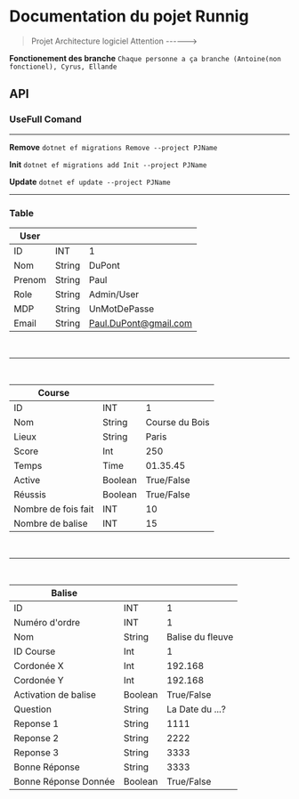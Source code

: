 # Documentation du pojet Runnig

> Projet Architecture logiciel
> Attention ------>

**Fonctionement des branche** ``` Chaque personne a ça branche (Antoine(non fonctionel), Cyrus, Ellande ```

## API

### UseFull Comand 

<hr>

**Remove**  ``` dotnet ef migrations Remove --project PJName  ```

**Init**  ``` dotnet ef migrations add Init --project PJName ```

**Update**  ``` dotnet ef update --project PJName  ```

<hr>

### Table

| User   |         |                        |
|--------|---------|------------------------|
| ID     | INT     | 1                      |
| Nom    | String  | DuPont                 |
| Prenom | String  | Paul                   |
| Role   | String  | Admin/User             |
| MDP    | String  | UnMotDePasse           |
| Email  | String  | Paul.DuPont@gmail.com  |
<br>
 <hr>
<br>

| Course              |         |                |
|---------------------|---------|----------------|
| ID                  | INT     | 1              |
| Nom                 | String  | Course du Bois |
| Lieux               | String  | Paris          |
| Score               | Int     | 250            |
| Temps               | Time    | 01.35.45       |
| Active              | Boolean | True/False     |
| Réussis             | Boolean | True/False     |
| Nombre de fois fait | INT     | 10             |
| Nombre de balise    | INT     | 15             |
<br>
 <hr>
<br>

| Balise               |         |                  |
|----------------------|---------|------------------|
| ID                   | INT     | 1                |
| Numéro d'ordre       | INT     | 1                |
| Nom                  | String  | Balise du fleuve |
| ID Course            | Int     | 1                |
| Cordonée X           | Int     | 192.168          |
| Cordonée Y           | Int     | 192.168          |
| Activation de balise | Boolean | True/False       |
| Question             | String  | La Date du ...?  |
| Reponse 1            | String  | 1111             |
| Reponse 2            | String  | 2222             |
| Reponse 3            | String  | 3333             |
| Bonne Réponse        | String  | 3333             |
| Bonne Réponse Donnée | Boolean | True/False       |
